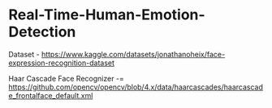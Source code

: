 # Real-Time-Human-Emotion-Detection

Dataset - https://www.kaggle.com/datasets/jonathanoheix/face-expression-recognition-dataset

Haar Cascade Face Recognizer -=  https://github.com/opencv/opencv/blob/4.x/data/haarcascades/haarcascade_frontalface_default.xml